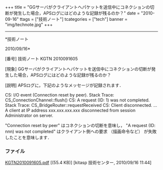 ﻿+++
title = "GGサーバがクライアントへパケットを送信中にコネクションの切断が発生した場合，APSログにはどのような記録が残るのか？"
date = "2010-09-16"
ttags = ["技術ノート"]
tcategories = ["tech"]
banner = "img/technote.jpg"
+++

-----------------------------------------------------------------------------------------------------------------------------

*技術ノート

2010/09/16*


[番号]
技術ノート KGTN 2010091605

[現象]
GGサーバがクライアントへパケットを送信中にコネクションの切断が発生した場合，APSログにはどのような記録が残るのか？

[説明]
APSログに，下記のようなメッセージが記録されます．

CS: I/O event (Connection reset by peer).
Stack Trace: CS_ConnectionChannel::flush()
CS: A request (ID: 1) was not completed.
Stack Trace: CS_BridgeRouter::requestReceived
CS: Client disconnected.
...
A client at IP address xxx.xxx.xxx.xxx disconnected from session
Administrator on server.

"Connection reset by peer" はコネクションの切断を意味し， "A request
(ID: nnn) was not completed" はクライアント側への要求 （描画命令など）
が失敗したことを意味します．


### ファイル

 
 


[KGTN2010091605.pdf](http://techreport.kitasp.net/attachments/download/319/KGTN2010091605.pdf)
 [(55.4 KB)] [kitasp 技術センター, 2010/09/16
11:44]


 


 


